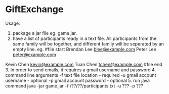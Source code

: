 # GiftExchange

Usage:
1. package a jar file eg. game.jar.
2. have a list of participants ready in a text file. All participants from the same family will be together, and different family will be seperated by an empty line. eg.
#file start
Brendan Lee <blee@example.com>
Peter Lee <peter@example.com>

Kevin Chen <kevin@example.com>
Tuan Chen <tchen@example.com>
#file end
3. In order to send emails, it requires a gmail username and password
4. command line arguments
-f text file location - required
-u gmail account username - optional
-p gmail account password - optional
5. run java command
java -jar game.jar -f /??/??/participants.txt -u ??? -p ???
